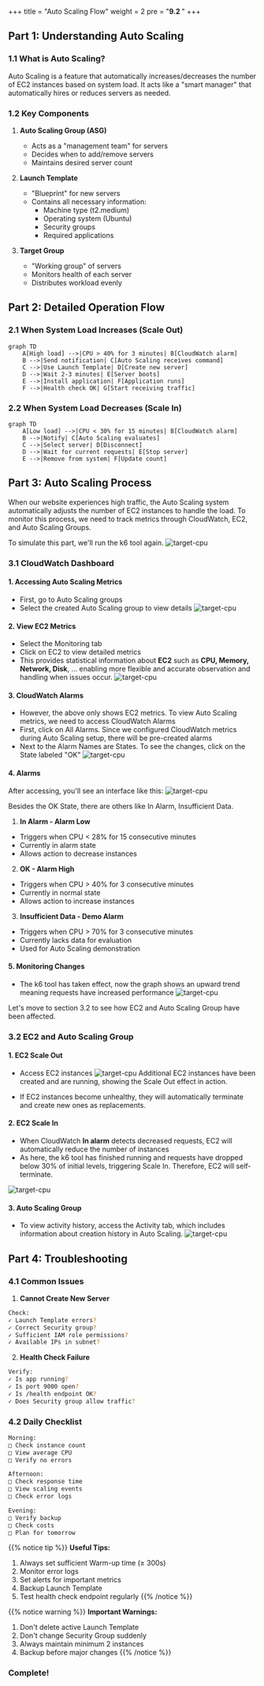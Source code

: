 +++
title = "Auto Scaling Flow"
weight = 2
pre = "<b>9.2 </b>"
+++

## Part 1: Understanding Auto Scaling

### 1.1 What is Auto Scaling?
Auto Scaling is a feature that automatically increases/decreases the number of EC2 instances based on system load. It acts like a "smart manager" that automatically hires or reduces servers as needed.

### 1.2 Key Components
1. **Auto Scaling Group (ASG)**
   - Acts as a "management team" for servers
   - Decides when to add/remove servers
   - Maintains desired server count

2. **Launch Template**
   - "Blueprint" for new servers
   - Contains all necessary information:
     + Machine type (t2.medium)
     + Operating system (Ubuntu)
     + Security groups
     + Required applications

3. **Target Group**
   - "Working group" of servers
   - Monitors health of each server
   - Distributes workload evenly

## Part 2: Detailed Operation Flow

### 2.1 When System Load Increases (Scale Out)

```mermaid
graph TD
    A[High load] -->|CPU > 40% for 3 minutes| B[CloudWatch alarm]
    B -->|Send notification| C[Auto Scaling receives command]
    C -->|Use Launch Template| D[Create new server]
    D -->|Wait 2-3 minutes| E[Server boots]
    E -->|Install application| F[Application runs]
    F -->|Health check OK| G[Start receiving traffic]
```

### 2.2 When System Load Decreases (Scale In)

```mermaid
graph TD
    A[Low load] -->|CPU < 30% for 15 minutes| B[CloudWatch alarm]
    B -->|Notify| C[Auto Scaling evaluates]
    C -->|Select server| D[Disconnect]
    D -->|Wait for current requests| E[Stop server]
    E -->|Remove from system| F[Update count]
```

## Part 3: Auto Scaling Process

When our website experiences high traffic, the Auto Scaling system automatically adjusts the number of EC2 instances to handle the load. To monitor this process, we need to track metrics through CloudWatch, EC2, and Auto Scaling Groups.

To simulate this part, we'll run the k6 tool again.
![target-cpu](/images/9-Testperformance-And-Flow/13.png)

### 3.1 CloudWatch Dashboard

#### 1. **Accessing Auto Scaling Metrics**
- First, go to Auto Scaling groups
- Select the created Auto Scaling group to view details
![target-cpu](/images/9-Testperformance-And-Flow/5.png)

#### 2. **View EC2 Metrics**
- Select the Monitoring tab
- Click on EC2 to view detailed metrics
- This provides statistical information about **EC2** such as **CPU, Memory, Network, Disk**, ... enabling more flexible and accurate observation and handling when issues occur.
![target-cpu](/images/9-Testperformance-And-Flow/9.png)

#### 3. **CloudWatch Alarms**
- However, the above only shows EC2 metrics. To view Auto Scaling metrics, we need to access CloudWatch Alarms
- First, click on All Alarms. Since we configured CloudWatch metrics during Auto Scaling setup, there will be pre-created alarms
- Next to the Alarm Names are States. To see the changes, click on the State labeled "OK"
![target-cpu](/images/9-Testperformance-And-Flow/11.png)

#### 4. Alarms
After accessing, you'll see an interface like this:
![target-cpu](/images/9-Testperformance-And-Flow/12.png)

Besides the OK State, there are others like In Alarm, Insufficient Data.

1. **In Alarm - Alarm Low**
- Triggers when CPU < 28% for 15 consecutive minutes
- Currently in alarm state
- Allows action to decrease instances

2. **OK - Alarm High**
- Triggers when CPU > 40% for 3 consecutive minutes
- Currently in normal state
- Allows action to increase instances

3. **Insufficient Data - Demo Alarm**
- Triggers when CPU > 70% for 3 consecutive minutes
- Currently lacks data for evaluation
- Used for Auto Scaling demonstration

#### 5. **Monitoring Changes**
- The k6 tool has taken effect, now the graph shows an upward trend meaning requests have increased performance
![target-cpu](/images/9-Testperformance-And-Flow/15.png)

Let's move to section 3.2 to see how EC2 and Auto Scaling Group have been affected.

### 3.2 EC2 and Auto Scaling Group
#### 1. **EC2 Scale Out**
- Access EC2 instances
![target-cpu](/images/9-Testperformance-And-Flow/16.png)
Additional EC2 instances have been created and are running, showing the Scale Out effect in action.

- If EC2 instances become unhealthy, they will automatically terminate and create new ones as replacements.

#### 2. **EC2 Scale In**
- When CloudWatch **In alarm** detects decreased requests, EC2 will automatically reduce the number of instances
- As here, the k6 tool has finished running and requests have dropped below 30% of initial levels, triggering Scale In. Therefore, EC2 will self-terminate.

![target-cpu](/images/9-Testperformance-And-Flow/18.png)

#### 3. **Auto Scaling Group**
- To view activity history, access the Activity tab, which includes information about creation history in Auto Scaling.
![target-cpu](/images/9-Testperformance-And-Flow/17.png)

## Part 4: Troubleshooting

### 4.1 Common Issues

1. **Cannot Create New Server**
```bash
Check:
✓ Launch Template errors?
✓ Correct Security group?
✓ Sufficient IAM role permissions?
✓ Available IPs in subnet?
```

2. **Health Check Failure**
```bash
Verify:
✓ Is app running?
✓ Is port 9000 open?
✓ Is /health endpoint OK?
✓ Does Security group allow traffic?
```

### 4.2 Daily Checklist

```bash
Morning:
□ Check instance count
□ View average CPU
□ Verify no errors

Afternoon:
□ Check response time
□ View scaling events
□ Check error logs

Evening:
□ Verify backup
□ Check costs
□ Plan for tomorrow
```

{{% notice tip %}}
**Useful Tips:**
1. Always set sufficient Warm-up time (≥ 300s)
2. Monitor error logs
3. Set alerts for important metrics
4. Backup Launch Template
5. Test health check endpoint regularly
{{% /notice %}}

{{% notice warning %}}
**Important Warnings:**
1. Don't delete active Launch Template
2. Don't change Security Group suddenly
3. Always maintain minimum 2 instances
4. Backup before major changes
{{% /notice %}}

### Complete!